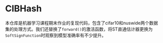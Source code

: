 # CIBHash
本仓库是机器学习课程期末作业的复现代码，包含了cifar10和nuswide两个数据集的处理方式。我们还替换了`forward()`的激活函数，将ST直通估计器更换为`SoftSignFunction`时观察到模型准确率有不少提升。
